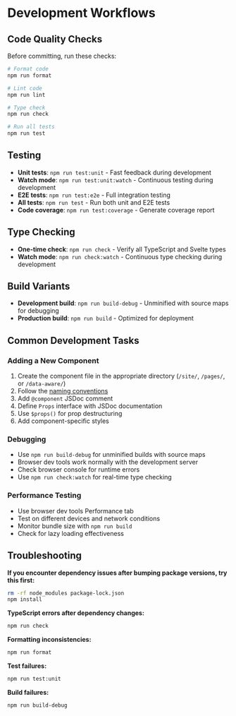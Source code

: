 # Development Workflows

## Code Quality Checks

Before committing, run these checks:

```bash
# Format code
npm run format

# Lint code
npm run lint

# Type check
npm run check

# Run all tests
npm run test
```

## Testing

- **Unit tests**: `npm run test:unit` - Fast feedback during development
- **Watch mode**: `npm run test:unit:watch` - Continuous testing during development
- **E2E tests**: `npm run test:e2e` - Full integration testing
- **All tests**: `npm run test` - Run both unit and E2E tests
- **Code coverage**: `npm run test:coverage` - Generate coverage report

## Type Checking

- **One-time check**: `npm run check` - Verify all TypeScript and Svelte types
- **Watch mode**: `npm run check:watch` - Continuous type checking during development

## Build Variants

- **Development build**: `npm run build-debug` - Unminified with source maps for debugging
- **Production build**: `npm run build` - Optimized for deployment

## Common Development Tasks

### Adding a New Component

1. Create the component file in the appropriate directory (`/site/`, `/pages/`, or `/data-aware/`)
2. Follow the [naming conventions](component_architecture.md#naming-conventions)
3. Add `@component` JSDoc comment
4. Define `Props` interface with JSDoc documentation
5. Use `$props()` for prop destructuring
6. Add component-specific styles

### Debugging

- Use `npm run build-debug` for unminified builds with source maps
- Browser dev tools work normally with the development server
- Check browser console for runtime errors
- Use `npm run check:watch` for real-time type checking

### Performance Testing

- Use browser dev tools Performance tab
- Test on different devices and network conditions
- Monitor bundle size with `npm run build`
- Check for lazy loading effectiveness

## Troubleshooting

**If you encounter dependency issues after bumping package versions, try this first:**

```bash
rm -rf node_modules package-lock.json
npm install
```

**TypeScript errors after dependency changes:**

```bash
npm run check
```

**Formatting inconsistencies:**

```bash
npm run format
```

**Test failures:**

```bash
npm run test:unit
```

**Build failures:**

```bash
npm run build-debug
```
